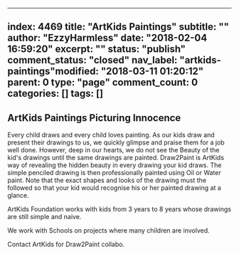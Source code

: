 ---
index: 4469
title: "ArtKids Paintings"
subtitle: ""
author: "EzzyHarmless"
date: "2018-02-04 16:59:20"
excerpt: ""
status: "publish"
comment_status: "closed"
nav_label: "artkids-paintings"modified: "2018-03-11 01:20:12"
parent: 0
type: "page"
comment_count: 0
categories: []
tags: []
------

ArtKids Paintings Picturing Innocence
-------------------------------------

Every child draws and every child loves painting. As our kids draw and present their drawings to us, we quickly glimpse and praise them for a job well done. However, deep in our hearts, we do not see the Beauty of the kid's drawings until the same drawings are painted. Draw2Paint is ArtKids way of revealing the hidden beauty in every drawing your kid draws. The simple penciled drawing is then professionally painted using Oil or Water paint. Note that the exact shapes and looks of the drawing must the followed so that your kid would recognise his or her painted drawing at a glance.

ArtKids Foundation works with kids from 3 years to 8 years whose drawings are still simple and naive.

We work with Schools on projects where many children are involved.

Contact ArtKids for Draw2Paint collabo.